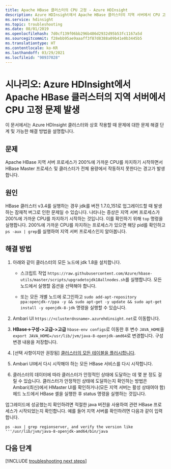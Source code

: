```yaml
---
title: Apache HBase 클러스터의 CPU 고정 - Azure HDInsight
description: Azure HDInsight에서 Apache HBase 클러스터의 지역 서버에서 CPU 고정 문제 해결
ms.service: hdinsight
ms.topic: troubleshooting
ms.date: 08/01/2019
ms.openlocfilehash: 7d0cf139f06bb296b486d2932d95b53fc1167a5d
ms.sourcegitcommit: f28ebb95ae9aaaff3f87d8388a09b41e0b3445b5
ms.translationtype: HT
ms.contentlocale: ko-KR
ms.lasthandoff: 03/29/2021
ms.locfileid: "98937028"
---
```

# <a name="scenario-pegged-cpu-on-region-server-in-apache-hbase-cluster-in-azure-hdinsight"></a>시나리오: Azure HDInsight에서 Apache HBase 클러스터의 지역 서버에서 CPU 고정 문제 발생

이 문서에서는 Azure HDInsight 클러스터와 상호 작용할 때 문제에 대한 문제 해결 단계 및 가능한 해결 방법을 설명합니다.

## <a name="issue"></a>문제

Apache HBase 지역 서버 프로세스가 200%에 가까운 CPU를 차지하기 시작하면서 HBase Master 프로세스 및 클러스터가 전체 용량에서 작동하지 못한다는 경고가 발생합니다.

## <a name="cause"></a>원인

HBase 클러스터 v3.4를 실행하는 경우 jdk를 버전 1.7.0_151로 업그레이드할 때 발생하는 잠재적 버그로 인한 문제일 수 있습니다. 나타나는 증상은 지역 서버 프로세스가 200%에 가까운 CPU를 차지하기 시작하는 것입니다. 이를 확인하기 위해 `top` 명령을 실행합니다. 200%에 가까운 CPU를 차지하는 프로세스가 있으면 해당 pid를 확인하고 `ps -aux | grep`를 실행하여 지역 서버 프로세스인지 알아봅니다.

## <a name="resolution"></a>해결 방법

1. 아래와 같이 클러스터의 모든 노드에 jdk 1.8을 설치합니다.

    * 스크립트 작업 `https://raw.githubusercontent.com/Azure/hbase-utils/master/scripts/upgradetojdk18allnodes.sh`를 실행합니다. 모든 노드에서 실행할 옵션을 선택해야 합니다.

    * 또는 모든 개별 노드에 로그인하고 `sudo add-apt-repository ppa:openjdk-r/ppa -y && sudo apt-get -y update && sudo apt-get install -y openjdk-8-jdk` 명령을 실행할 수 있습니다.

1. Ambari UI `https://<clusterdnsname>.azurehdinsight.net`로 이동합니다.

1. **HBase->구성->고급->고급** `hbase-env configs`로 이동한 후 변수 `JAVA_HOME`을 `export JAVA_HOME=/usr/lib/jvm/java-8-openjdk-amd64`로 변경합니다. 구성 변경 내용을 저장합니다.

1. [선택 사항이지만 권장됨] [클러스터의 모든 테이블을 플러시합니다](/archive/blogs/azuredatalake/hdinsight-hbase-how-to-improve-hbase-cluster-restart-time-by-flushing-tables).

1. Ambari UI에서 다시 시작해야 하는 모든 HBase 서비스를 다시 시작합니다.

1. 클러스터의 데이터에 따라 클러스터가 안정적인 상태에 도달하는 데 몇 분 정도 걸릴 수 있습니다. 클러스터가 안정적인 상태에 도달하는지 확인하는 방법은 Ambari(최신)에서 HMaster UI를 확인하거나(모든 지역 서버는 활성 상태여야 함) 헤드 노드에서 HBase 셸을 실행한 후 status 명령을 실행하는 것입니다.

업그레이드에 성공했는지 확인하려면 적절한 java 버전을 사용하여 관련 HBase 프로세스가 시작되었는지 확인합니다. 예를 들어 지역 서버를 확인하려면 다음과 같이 입력합니다.

```
ps -aux | grep regionserver, and verify the version like '''/usr/lib/jvm/java-8-openjdk-amd64/bin/java
```

## <a name="next-steps"></a>다음 단계

[!INCLUDE [troubleshooting next steps](../../../includes/hdinsight-troubleshooting-next-steps.md)]